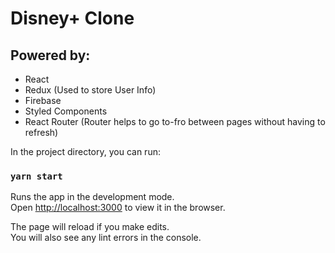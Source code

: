 # Disney+ Clone

## Powered by:
- React
- Redux (Used to store User Info)
- Firebase
- Styled Components
- React Router (Router helps to go to-fro between pages without having to refresh)

In the project directory, you can run:

### `yarn start`

Runs the app in the development mode.\
Open [http://localhost:3000](http://localhost:3000) to view it in the browser.

The page will reload if you make edits.\
You will also see any lint errors in the console.
